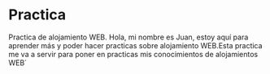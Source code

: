 # Practica
Practica de alojamiento WEB.
Hola, mi nombre es Juan, estoy aquí para aprender más y poder hacer practicas sobre alojamiento WEB.Esta practica me va a servir para poner en practicas mis conocimientos de alojamientos WEB´
